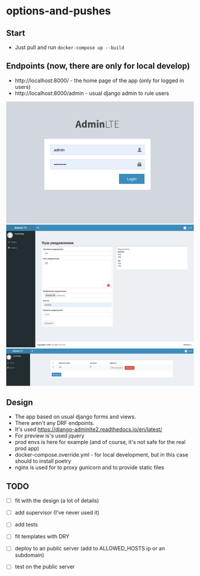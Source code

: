 # options-and-pushes

## Start
* Just pull and run `docker-compose up --build`

## Endpoints (now, there are only for local develop)
* http://localhost:8000/ - the home page of the app (only for logged in users)
* http://localhost:8000/admin - usual django admin to rule users

![login view](https://github.com/algol2302/options_and_pushes/blob/master/image0.png)
![pushes view](https://github.com/algol2302/options_and_pushes/blob/master/image1.png)
![options view](https://github.com/algol2302/options_and_pushes/blob/master/image2.png)


## Design

* The app based on usual django forms and views. 
* There aren't any DRF endpoints.
* It's used https://django-adminlte2.readthedocs.io/en/latest/
* For preview is's used jquery
* prod envs is here for example (and of course, it's not safe for the real prod app)
* docker-compose.override.yml - for local development, but in this case should to install poetry
* nginx is used for to proxy gunicorn and to provide static files

## TODO
* [ ]  fit with the design (a lot of details)
* [ ]  add supervisor (I've never used it)
* [ ]  add tests
* [ ]  fit templates with DRY 
* [ ]  deploy to an public server (add to ALLOWED_HOSTS ip or an subdomain)
* [ ]  test on the public server 
 
